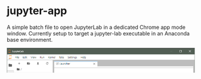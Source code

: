 # jupyter-app

A simple batch file to open JupyterLab in a dedicated Chrome app mode window. Currently setup to target a jupyter-lab executable in an Anaconda base environment.

<img src="app.png" alt="drawing" width="600"/>